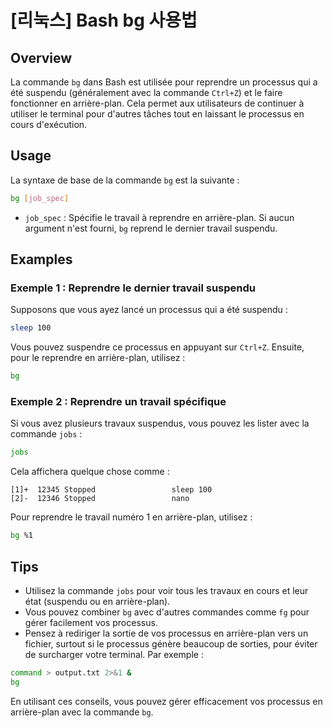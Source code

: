 # [리눅스] Bash bg 사용법

## Overview
La commande `bg` dans Bash est utilisée pour reprendre un processus qui a été suspendu (généralement avec la commande `Ctrl+Z`) et le faire fonctionner en arrière-plan. Cela permet aux utilisateurs de continuer à utiliser le terminal pour d'autres tâches tout en laissant le processus en cours d'exécution.

## Usage
La syntaxe de base de la commande `bg` est la suivante :

```bash
bg [job_spec]
```

- `job_spec` : Spécifie le travail à reprendre en arrière-plan. Si aucun argument n'est fourni, `bg` reprend le dernier travail suspendu.

## Examples
### Exemple 1 : Reprendre le dernier travail suspendu
Supposons que vous ayez lancé un processus qui a été suspendu :

```bash
sleep 100
```

Vous pouvez suspendre ce processus en appuyant sur `Ctrl+Z`. Ensuite, pour le reprendre en arrière-plan, utilisez :

```bash
bg
```

### Exemple 2 : Reprendre un travail spécifique
Si vous avez plusieurs travaux suspendus, vous pouvez les lister avec la commande `jobs` :

```bash
jobs
```

Cela affichera quelque chose comme :

```
[1]+  12345 Stopped                 sleep 100
[2]-  12346 Stopped                 nano
```

Pour reprendre le travail numéro 1 en arrière-plan, utilisez :

```bash
bg %1
```

## Tips
- Utilisez la commande `jobs` pour voir tous les travaux en cours et leur état (suspendu ou en arrière-plan).
- Vous pouvez combiner `bg` avec d'autres commandes comme `fg` pour gérer facilement vos processus.
- Pensez à rediriger la sortie de vos processus en arrière-plan vers un fichier, surtout si le processus génère beaucoup de sorties, pour éviter de surcharger votre terminal. Par exemple :

```bash
command > output.txt 2>&1 &
bg
```

En utilisant ces conseils, vous pouvez gérer efficacement vos processus en arrière-plan avec la commande `bg`.